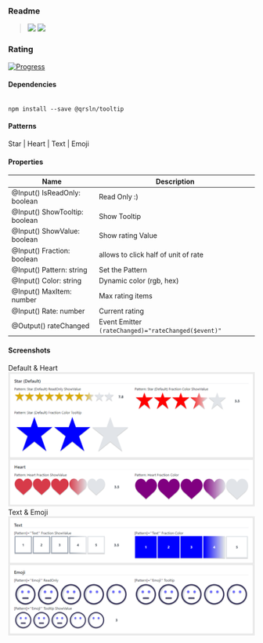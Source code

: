 ### Readme

> [![](https://img.shields.io/badge/Main-readme‌‌‌‌‌‌‌-white)](../../../readme.desc.md)
> [![](https://img.shields.io/badge/usage‌‌‌‌‌‌‌-orange)](usage.md)

### Rating

[![Progress](https://img.shields.io/badge/Demo-✔✔✔✔☐‌‌‌‌‌‌‌-blue)](https://krsln.github.io/NgLootBox/LootBox/Rating)

#### Dependencies

```scss

```
```shell
npm install --save @qrsln/tooltip
```

#### Patterns
Star | Heart | Text | Emoji

#### Properties
	
Name | Description
 --- | ---  
@Input() IsReadOnly: boolean | Read Only :)
@Input() ShowTooltip: boolean | Show Tooltip
@Input() ShowValue: boolean | Show rating Value
@Input() Fraction: boolean | allows to click half of unit of rate
@Input() Pattern: string | Set the Pattern
@Input() Color: string | Dynamic color (rgb, hex)
@Input() MaxItem: number | Max rating items
@Input() Rate: number | Current rating 
@Output() rateChanged | Event Emitter<number> ```(rateChanged)="rateChanged($event)"```


#### Screenshots
Default & Heart  
![](Screenshots/Rating-Default&Heart.png "Default & Heart")  
Text & Emoji  
![](Screenshots/Rating-Text&Emoji.png "Text & Emoji")  
